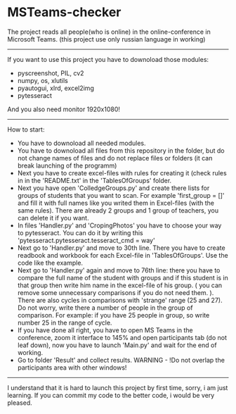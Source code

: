 # MSTeams-checker
The project reads all people(who is online) in the online-conference in Microsoft Teams.
(this project use only russian language in working)

---

If you want to use this project you have to downoload those modules:
- pyscreenshot, PIL, cv2
- numpy, os, xlutils
- pyautogui, xlrd, excel2img
- pytesseract

And you also need monitor 1920x1080!

---

How to start:
- You have to downoload all needed modules.
- You have to downoload all files from this repository in the folder, but do not 
change names of files and do not replace files or folders (it can break launching of the programm)
- Next you have to create excel-files with rules for creating it (check rules in 
in the 'README.txt' in the 'TablesOfGroups' folder.
- Next you have open 'ColledgeGroups.py' and create there lists for groups of 
students that you want to scan. For example 'first_group = []' and fill it with 
full names like you writed them in Excel-files (with the same rules). 
There are already 2 groups and 1 group of teachers, you can delete it if 
you want.
- In files 'Handler.py' and 'CropingPhotos' you have to choose your way to pytesseract.
You can do it by writing this 'pytesseract.pytesseract.tesseract_cmd = way'
- Next go to 'Handler.py' and move to 30th line. There you have to create readbook and 
workbook for each Excel-file in 'TablesOfGroups'. Use the code like the example.
- Next go to 'Handler.py' again and move to 76th line: there you have to compare 
the full name of the student with groups and if this student is in that group 
then write him name in the excel-file of his group. ( you can remove some 
unnecessary comparisons if you do not need them. ). There are also cycles 
in comparisons with 'strange' range (25 and 27). Do not worry, write there 
a number of people in the group of comparison. For example: 
if you have 25 people in group, so write number 25 in the range of cycle.
- If you have done all right, you have to open MS Teams in the conference, zoom it 
interface to 145% and open participants tab (do not leaf down), 
now you have to launch 'Main.py' and wait for the end of working.
- Go to folder 'Result' and collect results.
WARNING - !Do not overlap the participants area with other windows!

---

I understand that it is hard to launch this project by first time, sorry, i am just learning.
If you can commit my code to the better code, i would be very pleased.
